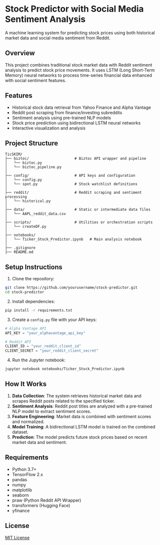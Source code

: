  # Stock Predictor with Social Media Sentiment Analysis

A machine learning system for predicting stock prices using both historical market data and social media sentiment from Reddit.

## Overview

This project combines traditional stock market data with Reddit sentiment analysis to predict stock price movements. It uses LSTM (Long Short-Term Memory) neural networks to process time-series financial data enhanced with social sentiment features.

## Features

- Historical stock data retrieval from Yahoo Finance and Alpha Vantage
- Reddit post scraping from finance/investing subreddits
- Sentiment analysis using pre-trained NLP models
- Stock price prediction using bidirectional LSTM neural networks
- Interactive visualization and analysis

## Project Structure

```
TicSKIM/
├── biztoc/                     # Biztoc API wrapper and pipeline
│   └── biztoc.py
│   └── biztoc_pipeline.py
│
├── config/                     # API keys and configuration
│   └── config.py
│   └── spot.py                 # Stock watchlist definitions
│
├── reddit/                     # Reddit scraping and sentiment processing
│   └── historical.py
│
├── data/                       # Static or intermediate data files
│   └── AAPL_reddit_data.csv
│
├── scripts/                    # Utilities or orchestration scripts
│   └── createDF.py
│
├── notebooks/                 
│   └── Ticker_Stock_Predictor.ipynb   # Main analysis notebook
│
├── .gitignore
├── README.md

```

## Setup Instructions

1. Clone the repository:
```bash
git clone https://github.com/yourusername/stock-predictor.git
cd stock-predictor
```

2. Install dependencies:
```bash
pip install -r requirements.txt
```

3. Create a `config.py` file with your API keys:
```python
# Alpha Vantage API
API_KEY = "your_alphavantage_api_key"

# Reddit API
CLIENT_ID = "your_reddit_client_id"
CLIENT_SECRET = "your_reddit_client_secret"
```

4. Run the Jupyter notebook:
```bash
jupyter notebook notebooks/Ticker_Stock_Predictor.ipynb
```

## How It Works

1. **Data Collection**: The system retrieves historical market data and scrapes Reddit posts related to the specified ticker.
2. **Sentiment Analysis**: Reddit post titles are analyzed with a pre-trained NLP model to extract sentiment scores.
3. **Feature Engineering**: Market data is combined with sentiment scores and normalized.
4. **Model Training**: A bidirectional LSTM model is trained on the combined dataset.
5. **Prediction**: The model predicts future stock prices based on recent market data and sentiment.

## Requirements

- Python 3.7+
- TensorFlow 2.x
- pandas
- numpy
- matplotlib
- seaborn
- praw (Python Reddit API Wrapper)
- transformers (Hugging Face)
- yfinance

## License

[MIT License](LICENSE)
